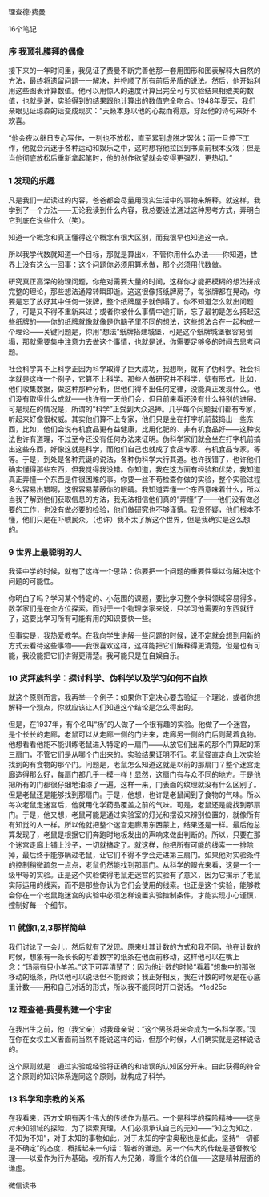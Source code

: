理查德·费曼

16个笔记

### 序 我顶礼膜拜的偶像

接下来的一年时间里，我见证了费曼不断完善他那一套用图形和图表解释大自然的方法，最终将遗留问题一一解决，并捋顺了所有前后矛盾的说法。然后，他开始利用这些图表计算数值。他可以用惊人的速度计算出完全可与实验结果相媲美的数值，也就是说，实验得到的结果跟他计算出的数值完全吻合。1948年夏天，我们亲眼见证琼森的话变成现实：“天籁本身以他的心裁而得意，穿起他的诗句来好不欢喜。

“他会夜以继日专心写作，一刻也不放松，直至累到虚脱才罢休；而一旦停下工作，他就会沉迷于各种运动和娱乐之中，这时想将他拉回到书桌前根本没戏；但是当他彻底放松后重新拿起笔时，他的创作欲望就会变得更强烈，更热切。”

### 1 发现的乐趣

凡是我们一起读过的内容，爸爸都会尽量用现实生活中的事物来解释。就这样，我学到了一个方法——无论我读到什么内容，我总要设法通过这种思考方式，弄明白它到底在说些什么（笑）。

知道一个概念和真正懂得这个概念有很大区别，而我很早也知道这一点。

所以我学代数就知道一个目标，那就是算出x，不管你用什么办法——你知道，世界上没有这么一回事：这个问题你必须用算术做，那个必须用代数做。

研究真正高深的物理问题，你绝对需要大量的时间，这样你才能把模糊的想法拼成完整的理论，那些想法通常转瞬即逝。这这很像搭纸牌房子，每张牌都在晃动，你要是忘了放好其中任何一张牌，整个纸牌屋子就倒塌了。你不知道怎么就出问题了，可是又不得不重新来过；或者你被什么事情中途打断，忘了最初是怎么搭起这些纸牌的——你的纸牌就像就像是你脑子里不同的想法，这些想法合在一起构成一个理论——关键问题是，你用“想法”纸牌搭建城堡，可是这个纸牌城堡很容易倒塌，那就需要集中注意力去做这个事情，也就是说，你需要足够多的时间去思考问题。

社会科学算不上科学正因为科学取得了巨大成功，我想啊，就有了伪科学。社会科学就是这样一个例子，它算不上科学。那些人做研究并不科学，徒有形式。比如，他们收集数据，做这种那种分析，但他们得不出任何定律，没能真正发现什么。他们没有取得什么成就——也许有一天他们会，但目前来看还没有什么特别的进展。可是现在的情况是，所谓的“科学”正受到大众追捧。几乎每个问题我们都有专家，听起来好像很权威。其实他们算不上专家，他们只是坐在打字机前鼓捣出一些东西，比如，他们会说有机食品更有益健康，比用化肥的、非有机食品好——这种说法也许有道理，不过至今还没有任何办法来证明。伪科学家们就会坐在打字机前搞出这些东西，好像这就是科学，而他们自己也就成了食品专家、有机食品专家，等等。于是，到处是各种荒诞的说法，各种伪科学大行其道。也许我错了，也许他们确实懂得那些东西，但我觉得我没错。你知道，我在这方面有经验和优势，我知道真正弄懂一个东西是件很困难的事。你要一丝不苟检查你做的实验，整个实验过程多么容易出错啊，这很容易蒙蔽你的眼睛。我知道弄懂一个东西意味着什么，所以当我了解到他们获取信息的方法，我无法相信他们真的“弄懂”了——他们没有做必要的工作，也没有做必要的检验，他们做研究也不够谨慎。我很怀疑，他们根本不懂，他们只是在吓唬民众。（也许）我不太了解这个世界，但是我确实是这么想的。

### 9 世界上最聪明的人

我读中学的时候，就有了这样一个思路：你要把一个问题的重要性乘以你解决这个问题的可能性。

你明白了吗？学习某个特定的、小范围的课题，要比学习整个学科领域容易得多。数学家们是在全方位探索。而对于一个物理学家来说，只学习他需要的东西就行了，这要比学习所有可能有用的知识要快一些。

但事实是，我热爱教学。在我向学生讲解一些问题的时候，说不定就会想到用新的方式去看待这些事物——我很喜欢这样，这样能把它们解释得更清楚，但是也有可能，我没能把它们讲得更清楚。我可能只是在自娱自乐。

### 10 货拜族科学：探讨科学、伪科学以及学习如何不自欺

就这个原则而言，我再举一个例子：如果你下定决心要去验证一个理论，或者你想解释一个观点，你就应该让人们知道这个结论是怎么得出的。

但是，在1937年，有个名叫“杨”的人做了一个很有趣的实验。他做了一个迷宫，是个长长的走廊，老鼠可以从走廊一侧的门进来，走廊另一侧的门后则藏着食物。他想看看他能不能训练老鼠进入特定的一扇门——从放它们出来的那个门算起的第三扇门，不管它们是从哪个门出来的。实验结果证明不行。老鼠径直走向上次实验找到的有食物的那个门。问题是，老鼠怎么知道这就是以前的那扇门？整个迷宫走廊造得那么好，每扇门都几乎一模一样！显然，这扇门有与众不同的地方。于是他把所有的门都很仔细地油漆了一遍，这样一来，门表面的纹理就没有什么区别了。但是老鼠还是能够找到那扇门。于是，他想，也许是老鼠闻到了食物的气味。所以每次老鼠走迷宫后，他就用化学药品覆盖之前的气味。可是，老鼠还是能找到那扇门。于是，他又想，老鼠可能是通过实验室的灯光和摆设来辨别位置的，就像所有有知觉的人一样。所以他就把整个迷宫走廊用东西蒙上，结果还是一样。最后他总算发现了，老鼠是根据它们奔跑时地板发出的声响来做出判断的。所以，只要在那个迷宫走廊上铺上沙子，一切就搞定了。就这样，他把所有可能的线索一一排除掉，最后终于能够瞒过老鼠，让它们不得不学会走进第三扇门。如果他对实验条件的控制稍微疏忽一点点，老鼠仍然能找到那扇门。从科学的眼光来看，这是一个一级甲等的实验。正是这个实验使得老鼠走迷宫的实验有了意义，因为它揭示了老鼠实际运用的线索，而不是那些你认为它们会使用的线索。也正是这个实验，能够教会你在一个老鼠跑迷宫的实验中必须怎样设置实验控制条件，才能实现小心谨慎，控制好每一个细节。

###  11 就像1,2,3那样简单

我们讨论了一会儿，然后就有了发现。原来吐其计数的方式和我不同，他在计数的时候，想象有一条长长的写着数字的纸条在他面前移动，这样他可以在嘴上念：“玛丽有只小羊羔。”这下可弄清楚了：因为他计数的时候“看着”想象中的那张移动的纸条，所以他可以说话但不能阅读；我正好相反，我在计数的时候是在心底里计数——用和自己对话的形式，所以我不能同时开口说话。 ^1ed25c

### 12 理查德·费曼构建一个宇宙

在我出生之前，他（我父亲）对我母亲说：“这个男孩将来会成为一名科学家。”现在你在女权主义者面前当然不能说这样的话，但那个时候，人们确实就是这样说话的。

这个原则就是：通过实验或经验将正确的和错误的认知区分开来。由此获得的符合这个原则的知识体系连同这个原则，就构成了科学。

### 13 科学和宗教的关系

在我看来，西方文明有两个伟大的传统作为基石。一个是科学的探险精神——这是对未知领域的探险，为了探索真理，人们必须承认自己的无知——“知之为知之，不知为不知”，对于未知的事物如此，对于未知的宇宙奥秘也是如此，坚持“一切都是不确定”的态度，概括起来一句话：智者的谦逊。另一个伟大的传统是基督教伦理——以爱作为行为基础，视所有人为兄弟，尊重个体的价值——这是精神层面的谦虚。

微信读书